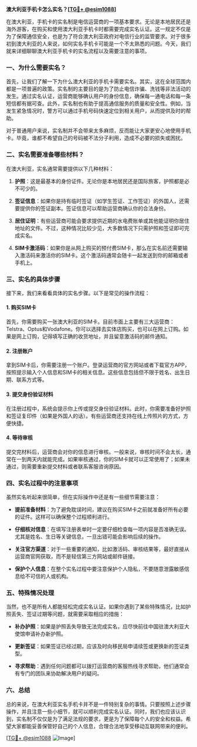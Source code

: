 **澳大利亚手机卡怎么实名？[[TG💪+ @esim1088](https://t.me/s/esim1088)]**

在澳大利亚，手机卡的实名制是电信运营商的一项基本要求。无论是本地居民还是海外游客，在购买和使用澳大利亚手机卡时都需要完成实名认证。这一规定不仅是为了保障通信安全，也是为了符合澳大利亚政府对电信行业的监管要求。对于很多初到澳大利亚的人来说，如何实名手机卡可能是一个不太熟悉的问题。今天，我们就来详细聊聊澳大利亚手机卡的实名流程以及需要注意的事项。

### 一、为什么需要实名？

首先，让我们了解一下为什么澳大利亚的手机卡需要实名。其实，这在全球范围内都是一项普遍的政策。实名制的主要目的是为了防止电信诈骗、洗钱等非法活动的发生。通过实名认证，运营商能够确认用户的身份信息，确保每一通电话和每一条短信都有据可查。此外，实名制也有助于提高通信服务的质量和安全性。例如，当发生紧急情况时，警方可以通过手机号码快速定位到相关用户，从而提供及时的帮助。

对于普通用户来说，实名制并不会带来太多麻烦，反而能让大家更安心地使用手机卡。毕竟，谁都不希望自己的号码被不法分子利用，造成不必要的损失或困扰。

### 二、实名需要准备哪些材料？

在澳大利亚，实名通常需要提供以下几种材料：

1. **护照**：这是最基本的身份证件。无论你是本地居民还是国际旅客，护照都是必不可少的。
   
2. **签证信息**：如果你是持有临时签证（如学生签证、工作签证）的外国人，还需要提供你的签证副本。签证信息可以帮助运营商确认你的合法身份。

3. **居住证明**：有些运营商可能会要求提供近期的水电费账单或其他能证明你居住地址的文件。不过，这种情况比较少见，大多数情况下只需护照和签证即可完成实名。

4. **SIM卡激活码**：如果你是从网上购买的预付费SIM卡，那么在实名前还需要输入激活码来激活你的SIM卡。这个激活码通常会随卡一起发送到你的邮箱或者手机上。

### 三、实名的具体步骤

接下来，我们来看看具体的实名步骤。以下是常见的操作流程：

#### 1. 购买SIM卡

首先，你需要购买一张澳大利亚的SIM卡。目前市面上主要有三大运营商：Telstra、Optus和Vodafone。你可以选择去实体店购买，也可以在网上订购。如果是网上订购，记得填写正确的收货地址，并且留意激活码的邮件通知。

#### 2. 注册账户

拿到SIM卡后，你需要注册一个账户。登录运营商的官方网站或者下载官方APP，按照提示输入个人信息和SIM卡的相关信息。这些信息包括但不限于姓名、出生日期、联系方式等。

#### 3. 提交身份验证材料

在注册过程中，系统会提示你上传或提交身份验证材料。此时，你需要准备好护照和签证复印件（如果是外国人的话）。有些运营商还支持在线上传照片的方式，方便快捷。

#### 4. 等待审核

提交完材料后，运营商会对你的信息进行审核。一般来说，审核时间不会太长，通常在一到两天内就能完成。如果审核通过，你的SIM卡就可以正常使用了；如果未通过，则需要重新提交材料或者联系客服咨询原因。

### 四、实名过程中的注意事项

虽然实名听起来很简单，但在实际操作中还是有一些细节需要注意：

- **提前准备材料**：为了避免耽误时间，建议在购买SIM卡之前就准备好所有必要的证件。这样可以确保整个过程顺利进行。
  
- **仔细核对信息**：在填写注册表单时一定要仔细检查每一项内容是否准确无误。尤其是姓名、生日等关键信息，一旦出错可能会影响后续的操作。

- **关注官方渠道**：对于一些重要的通知，比如激活码、审核结果等，最好直接从运营商官网获取，而不是轻信第三方网站或邮件链接。

- **保护个人信息**：在整个实名过程中要注意保护个人隐私，不要随意泄露敏感信息给不可信的人或机构。

### 五、特殊情况处理

当然，也不是所有人都能轻松完成实名认证。如果你遇到了某些特殊情况，比如护照丢失、签证过期等问题，就需要采取相应的措施：

- **补办护照**：如果是护照丢失导致无法完成实名，应尽快前往中国驻澳大利亚大使馆申请补办新护照。

- **更新签证**：如果签证已经过期，应该及时向移民局申请续签或更换新的签证类型。

- **寻求帮助**：遇到任何问题都可以拨打运营商的客服热线寻求帮助，他们通常会有专门的团队来协助解决用户的疑问。

### 六、总结

总的来说，在澳大利亚实名手机卡并不是一件特别复杂的事情。只要按照上述步骤操作，并且注意一些小细节，就可以顺利完成实名认证。同时，我们也应该认识到，实名制不仅仅是为了满足法规的要求，更是为了保障每个人的安全和权益。希望大家都能妥善保管好自己的个人信息，合理合法地享受移动互联网带来的便利。

[[TG💪+ @esim1088](https://t.me/s/esim1088) ![Image](https://i.postimg.cc/4NQfJmqS/Snipaste-2025-05-13-00-14-12.png)]
